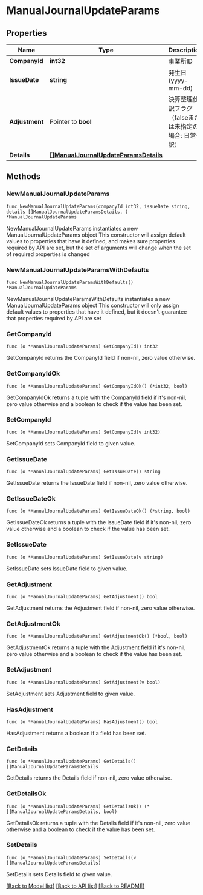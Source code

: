 # ManualJournalUpdateParams

## Properties

Name | Type | Description | Notes
------------ | ------------- | ------------- | -------------
**CompanyId** | **int32** | 事業所ID | 
**IssueDate** | **string** | 発生日 (yyyy-mm-dd) | 
**Adjustment** | Pointer to **bool** | 決算整理仕訳フラグ（falseまたは未指定の場合: 日常仕訳） | [optional] 
**Details** | [**[]ManualJournalUpdateParamsDetails**](ManualJournalUpdateParamsDetails.md) |  | 

## Methods

### NewManualJournalUpdateParams

`func NewManualJournalUpdateParams(companyId int32, issueDate string, details []ManualJournalUpdateParamsDetails, ) *ManualJournalUpdateParams`

NewManualJournalUpdateParams instantiates a new ManualJournalUpdateParams object
This constructor will assign default values to properties that have it defined,
and makes sure properties required by API are set, but the set of arguments
will change when the set of required properties is changed

### NewManualJournalUpdateParamsWithDefaults

`func NewManualJournalUpdateParamsWithDefaults() *ManualJournalUpdateParams`

NewManualJournalUpdateParamsWithDefaults instantiates a new ManualJournalUpdateParams object
This constructor will only assign default values to properties that have it defined,
but it doesn't guarantee that properties required by API are set

### GetCompanyId

`func (o *ManualJournalUpdateParams) GetCompanyId() int32`

GetCompanyId returns the CompanyId field if non-nil, zero value otherwise.

### GetCompanyIdOk

`func (o *ManualJournalUpdateParams) GetCompanyIdOk() (*int32, bool)`

GetCompanyIdOk returns a tuple with the CompanyId field if it's non-nil, zero value otherwise
and a boolean to check if the value has been set.

### SetCompanyId

`func (o *ManualJournalUpdateParams) SetCompanyId(v int32)`

SetCompanyId sets CompanyId field to given value.


### GetIssueDate

`func (o *ManualJournalUpdateParams) GetIssueDate() string`

GetIssueDate returns the IssueDate field if non-nil, zero value otherwise.

### GetIssueDateOk

`func (o *ManualJournalUpdateParams) GetIssueDateOk() (*string, bool)`

GetIssueDateOk returns a tuple with the IssueDate field if it's non-nil, zero value otherwise
and a boolean to check if the value has been set.

### SetIssueDate

`func (o *ManualJournalUpdateParams) SetIssueDate(v string)`

SetIssueDate sets IssueDate field to given value.


### GetAdjustment

`func (o *ManualJournalUpdateParams) GetAdjustment() bool`

GetAdjustment returns the Adjustment field if non-nil, zero value otherwise.

### GetAdjustmentOk

`func (o *ManualJournalUpdateParams) GetAdjustmentOk() (*bool, bool)`

GetAdjustmentOk returns a tuple with the Adjustment field if it's non-nil, zero value otherwise
and a boolean to check if the value has been set.

### SetAdjustment

`func (o *ManualJournalUpdateParams) SetAdjustment(v bool)`

SetAdjustment sets Adjustment field to given value.

### HasAdjustment

`func (o *ManualJournalUpdateParams) HasAdjustment() bool`

HasAdjustment returns a boolean if a field has been set.

### GetDetails

`func (o *ManualJournalUpdateParams) GetDetails() []ManualJournalUpdateParamsDetails`

GetDetails returns the Details field if non-nil, zero value otherwise.

### GetDetailsOk

`func (o *ManualJournalUpdateParams) GetDetailsOk() (*[]ManualJournalUpdateParamsDetails, bool)`

GetDetailsOk returns a tuple with the Details field if it's non-nil, zero value otherwise
and a boolean to check if the value has been set.

### SetDetails

`func (o *ManualJournalUpdateParams) SetDetails(v []ManualJournalUpdateParamsDetails)`

SetDetails sets Details field to given value.



[[Back to Model list]](../README.md#documentation-for-models) [[Back to API list]](../README.md#documentation-for-api-endpoints) [[Back to README]](../README.md)


